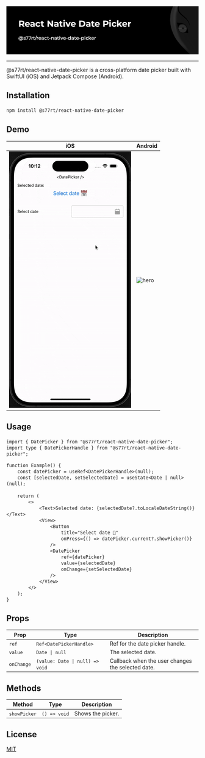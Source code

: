 <div align="center">
	<img alt="hero" src="https://raw.githubusercontent.com/s77rt/react-native-date-picker/refs/heads/main/assets/hero.png" />
</div>

---

@s77rt/react-native-date-picker is a cross-platform date picker built with SwiftUI (iOS) and Jetpack Compose (Android).

## Installation

```bash
npm install @s77rt/react-native-date-picker
```

## Demo

| iOS                                                                                                                           | Android                                                                                                                           |
| ----------------------------------------------------------------------------------------------------------------------------- | --------------------------------------------------------------------------------------------------------------------------------- |
| <img alt="hero" src="https://raw.githubusercontent.com/s77rt/react-native-date-picker/refs/heads/main/assets/demo-ios.gif" /> | <img alt="hero" src="https://raw.githubusercontent.com/s77rt/react-native-date-picker/refs/heads/main/assets/demo-android.gif" /> |

## Usage

```tsx
import { DatePicker } from "@s77rt/react-native-date-picker";
import type { DatePickerHandle } from "@s77rt/react-native-date-picker";
```

```tsx
function Example() {
	const datePicker = useRef<DatePickerHandle>(null);
	const [selectedDate, setSelectedDate] = useState<Date | null>(null);

	return (
		<>
			<Text>Selected date: {selectedDate?.toLocaleDateString()}</Text>
			<View>
				<Button
					title="Select date 📅"
					onPress={() => datePicker.current?.showPicker()}
				/>
				<DatePicker
					ref={datePicker}
					value={selectedDate}
					onChange={setSelectedDate}
				/>
			</View>
		</>
	);
}
```

## Props

| Prop       | Type                            | Description                                       |
| ---------- | ------------------------------- | ------------------------------------------------- |
| `ref`      | `Ref<DatePickerHandle>`         | Ref for the date picker handle.                   |
| `value`    | `Date \| null`                  | The selected date.                                |
| `onChange` | `(value: Date \| null) => void` | Callback when the user changes the selected date. |

## Methods

| Method       | Type         | Description       |
| ------------ | ------------ | ----------------- |
| `showPicker` | `() => void` | Shows the picker. |

## License

[MIT](LICENSE)

